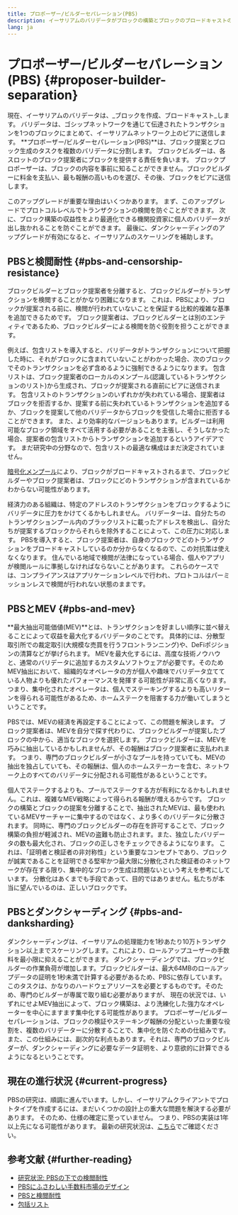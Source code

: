 ```yaml
---
title: プロポーザー/ビルダーセパレーション(PBS)
description: イーサリアムのバリデータがブロックの構築とブロックのブロードキャストの責任を分担する方法とその理由を学びます。
lang: ja
---
```


# プロポーザー/ビルダーセパレーション(PBS) {#proposer-builder-separation}

現在、イーサリアムのバリデータは、_ブロックを作成、ブロードキャスト_します。 バリデータは、ゴシップネットワークを通じて伝達されたトランザクションを1つのブロックにまとめて、イーサリアムネットワーク上のピアに送信します。 **プロポーザー/ビルダーセパレーション(PBS)**は、ブロック提案とブロック生成のタスクを複数のバリデータに分割します。 ブロックビルダーは、各スロットのブロック提案者にブロックを提供する責任を負います。 ブロックプロポーザーは、ブロックの内容を事前に知ることができません。ブロックビルダーに料金を支払い、最も報酬の高いものを選び、その後、ブロックをピアに送信します。

このアップグレードが重要な理由はいくつかあります。 まず、このアップグレードでプロトコルレベルでトランザクションの検閲を防ぐことができます。 次に、ブロック構築の収益性をより最適化できる機関投資家に個人のバリデータが出し抜かれることを防ぐことができます。 最後に、ダンクシャーディングのアップグレードが有効になると、イーサリアムのスケーリングを補助します。

## PBSと検閲耐性 {#pbs-and-censorship-resistance}

ブロックビルダーとブロック提案者を分離すると、ブロックビルダーがトランザクションを検閲することがかなり困難になります。 これは、PBSにより、ブロックが提案される前に、検閲が行われていないことを保証する比較的複雑な基準を追加できるためです。 ブロック提案者は、ブロックビルダーとは別のエンティティであるため、ブロックビルダーによる検閲を防ぐ役割を担うことができます。

例えば、包含リストを導入すると、バリデータがトランザクションについて把握した時に、それがブロックに含まれていないことがわかった場合、次のブロックでそのトランザクションを必ず含めるように強制できるようになります。 包含リストは、ブロック提案者のローカルのメンプール(認識しているトランザクションのリスト)から生成され、ブロックが提案される直前にピアに送信されます。 包含リストのトランザクションのいずれかが失われている場合、提案者はブロックを拒否するか、提案する前に失われているトランザクションを追加するか、ブロックを提案して他のバリデータからブロックを受信した場合に拒否することができます。 また、より効率的なバージョンもあります。ビルダーは利用可能なブロック領域をすべて活用する必要があることを主張し、そうしなかった場合、提案者の包含リストからトランザクションを追加するというアイデアです。 まだ研究中の分野なので、包含リストの最適な構成はまだ決定されていません。

[暗号化メンプール](https://www.youtube.com/watch?v=fHDjgFcha0M&list=PLpktWkixc1gUqkyc1-iE6TT0RWQTBJELe&index=3)により、ブロックがブロードキャストされるまで、ブロックビルダーやブロック提案者は、ブロックにどのトランザクションが含まれているかわからない可能性があります。

<ExpandableCard title="PBSにより、どのような検閲が解決されるのでしょうか？" eventCategory="/roadmap/pbs" eventName="clicked what kinds of censorship does PBS solve?">

経済力のある組織は、特定のアドレスのトランザクションをブロックするようにバリデータに圧力をかけてくるかもしれません。 バリデーターは、自分たちのトランザクションプール内のブラックリストに載ったアドレスを検出し、自分たちが提案するブロックからそれらを除外することによって、この圧力に対応します。 PBSを導入すると、ブロック提案者は、自身のブロックでどのトランザクションをブロードキャストしているのか分からなくなるので、この対抗策は使えなくなります。 住んでいる地域で検閲が法律になっている場合、個人やアプリが検閲ルールに準拠しなければならないことがあります。 これらのケースでは、コンプライアンスはアプリケーションレベルで行われ、プロトコルはパーミッションレスで検閲が行われない状態のままです。

</ExpandableCard>

## PBSとMEV {#pbs-and-mev}

**最大抽出可能価値(MEV)**とは、トランザクションを好ましい順序に並べ替えることによって収益を最大化するバリデータのことです。 具体的には、分散型取引所での裁定取引(大規模な売買を行うフロントランニング)や、DeFiポジションの清算などが挙げられます。 MEVを最大化するには、高度な技術ノウハウと、通常のバリデータに追加するカスタムソフトウェアが必要です。そのためMEV抽出において、組織的なオペレータの方が個人や趣味でバリデータ立てている人物よりも優れたパフォーマンスを発揮する可能性が非常に高くなります。 つまり、集中化されたオペレータは、個人でステーキングするよりも高いリターンを得られる可能性があるため、ホームステークを阻害する力が働いてしまうということです。

PBSでは、MEVの経済を再設定することによって、この問題を解決します。 ブロック提案者は、MEVを自分で探す代わりに、ブロックビルダーが提案したブロックの中から、適当なブロックを選択します。 ブロックビルダーは、MEVを巧みに抽出しているかもしれませんが、その報酬はブロック提案者に支払われます。 つまり、専門のブロックビルダーが小さなプールを持っていても、MEVの抽出を独占していても、その報酬は、個人のホームステーカーを含む、ネットワーク上のすべてのバリデータに分配される可能性があるということです。

<ExpandableCard title="ブロック構築を集中化しても問題ないのはなぜでしょうか？" eventCategory="/roadmap/pbs" eventName="clicked why is it OK to centralize block building?">

個人でステークするよりも、プールでステークする方が有利になるかもしれません。これは、複雑なMEV戦略によって得られる報酬が増えるからです。 ブロックの構築とブロックの提案を分離することで、抽出されたMEVは、最も使われているMEVサーチャーに集中するのではなく、より多くのバリデータに分散されます。 同時に、専門のブロックビルダーの存在を許可することで、ブロック構築の負担が軽減され、MEVの盗難も防止されます。また、独立したバリデータの数も最大化され、ブロックの正しさをチェックできるようになります。 これは、「証明者と検証者の非対称性」という重要なコンセプトであり、ブロックが誠実であることを証明できる堅牢かつ最大限に分散化された検証者のネットワークが存在する限り、集中的なブロック生成は問題ないという考えを参考にしています。 分散化はあくまでも手段であって、目的ではありません。私たちが本当に望んでいるのは、正しいブロックです。
</ExpandableCard>

## PBSとダンクシャーディング {#pbs-and-danksharding}

ダンクシャーディングは、イーサリアムの処理能力を1秒あたり10万トランザクション以上までスケーリングします。これにより、ロールアップユーザーの手数料を最小限に抑えることができます。 ダンクシャーディングでは、ブロックビルダーの作業負荷が増加します。ブロックビルダーは、最大64MBのロールアップデータの証明を1秒未満で計算する必要があるため、PBSに依存しています。 このタスクは、かなりのハードウェアリソースを必要とするものです。そのため、専門のビルダーが専属で取り組む必要がありますが、 現在の状況では、いずれにせよMEV抽出によって、ブロック構築は、より洗練化した強力なオペレーターを中心にますます集中化する可能性があります。 プロポーザー/ビルダーセパレーションは、ブロックの検証やステーキング報酬の分配といった重要な役割を、複数のバリデーターに分散することで、集中化を防ぐための仕組みです。 また、この仕組みには、副次的な利点もあります。それは、専門のブロックビルダーが、ダンクシャーディングに必要なデータ証明を、より意欲的に計算できるようになるということです。

## 現在の進行状況 {#current-progress}

PBSの研究は、順調に進んでいます。しかし、イーサリアムクライアントでプロトタイプを作成するには、まだいくつかの設計上の重大な問題を解決する必要があります。 そのため、仕様の確定に至っていません。 つまり、PBSの実装は1年以上先になる可能性があります。 最新の研究状況は、[こちら](https://notes.ethereum.org/@vbuterin/pbs_censorship_resistance)でご確認ください。

## 参考文献 {#further-reading}

- [研究状況: PBSの下での検閲耐性](https://notes.ethereum.org/@vbuterin/pbs_censorship_resistance)
- [PBSにふさわしい手数料市場のデザイン](https://ethresear.ch/t/proposer-block-builder-separation-friendly-fee-market-designs/9725)
- [PBSと検閲耐性](https://notes.ethereum.org/@fradamt/H1TsYRfJc#Secondary-auctions)
- [包括リスト](https://notes.ethereum.org/@fradamt/H1ZqdtrBF)
